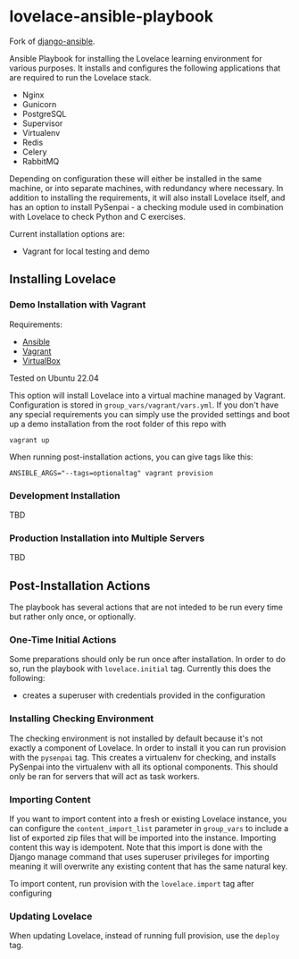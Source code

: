 
lovelace-ansible-playbook
=========================

Fork of [django-ansible].

Ansible Playbook for installing the Lovelace learning environment for various purposes.
It installs and configures the following applications that are required to run the Lovelace stack.

- Nginx
- Gunicorn
- PostgreSQL
- Supervisor
- Virtualenv
- Redis
- Celery
- RabbitMQ

Depending on configuration these will either be installed in the same machine, or into separate
machines, with redundancy where necessary. In addition to installing the requirements, it will also
install Lovelace itself, and has an option to install PySenpai - a checking module used in
combination with Lovelace to check Python and C exercises.

Current installation options are:
- Vagrant for local testing and demo

## Installing Lovelace

### Demo Installation with Vagrant

Requirements:
- [Ansible][ansible-installation_guide]
- [Vagrant][vagrant-downloads]
- [VirtualBox][virtual-box_downloads]

Tested on Ubuntu 22.04

This option will install Lovelace into a virtual machine managed by Vagrant. Configuration is
stored in `group_vars/vagrant/vars.yml`. If you don't have any special requirements you can simply
use the provided settings and boot up a demo installation from the root folder of this repo with

```
vagrant up
```

When running post-installation actions, you can give tags like this:

```
ANSIBLE_ARGS="--tags=optionaltag" vagrant provision
```



### Development Installation

TBD

### Production Installation into Multiple Servers

TBD


## Post-Installation Actions

The playbook has several actions that are not inteded to be run every time but rather only once, or
optionally.

### One-Time Initial Actions

Some preparations should only be run once after installation. In order to do so, run the playbook
with `lovelace.initial` tag. Currently this does the following:

- creates a superuser with credentials provided in the configuration

### Installing Checking Environment

The checking environment is not installed by default because it's not exactly a component of
Lovelace. In order to install it you can run provision with the `pysenpai` tag. This creates
a virtualenv for checking, and installs PySenpai into the virtualenv with all its optional
components. This should only be ran for servers that will act as task workers.

### Importing Content

If you want to import content into a fresh or existing Lovelace instance, you can configure
the `content_import_list` parameter in `group_vars` to include a list of exported zip files
that will be imported into the instance. Importing content this way is idempotent. Note that
this import is done with the Django manage command that uses superuser privileges for importing
meaning it will overwrite any existing content that has the same natural key.

To import content, run provision with the `lovelace.import` tag after configuring

### Updating Lovelace

When updating Lovelace, instead of running full provision, use the `deploy` tag.

[django-ansible]: https://github.com/jcalazan/ansible-django-stack/
[ansible-installation_guide]: https://docs.ansible.com/ansible/latest/installation_guide/intro_installation.html
[vagrant-downloads]: https://www.vagrantup.com/downloads.html
[virtual-box_downloads]: https://www.virtualbox.org/wiki/Downloads

